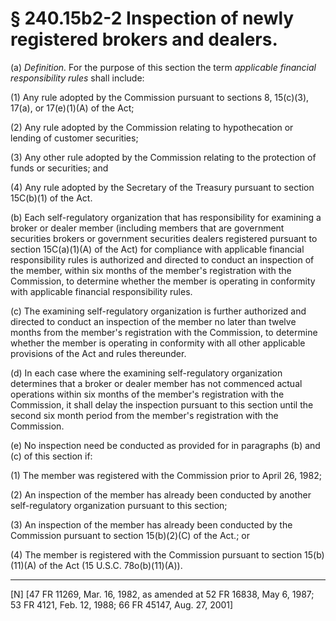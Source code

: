 # § 240.15b2-2   Inspection of newly registered brokers and dealers.

(a) *Definition.* For the purpose of this section the term *applicable financial responsibility rules* shall include:


(1) Any rule adopted by the Commission pursuant to sections 8, 15(c)(3), 17(a), or 17(e)(1)(A) of the Act;


(2) Any rule adopted by the Commission relating to hypothecation or lending of customer securities;


(3) Any other rule adopted by the Commission relating to the protection of funds or securities; and


(4) Any rule adopted by the Secretary of the Treasury pursuant to section 15C(b)(1) of the Act.


(b) Each self-regulatory organization that has responsibility for examining a broker or dealer member (including members that are government securities brokers or government securities dealers registered pursuant to section 15C(a)(1)(A) of the Act) for compliance with applicable financial responsibility rules is authorized and directed to conduct an inspection of the member, within six months of the member's registration with the Commission, to determine whether the member is operating in conformity with applicable financial responsibility rules.


(c) The examining self-regulatory organization is further authorized and directed to conduct an inspection of the member no later than twelve months from the member's registration with the Commission, to determine whether the member is operating in conformity with all other applicable provisions of the Act and rules thereunder.


(d) In each case where the examining self-regulatory organization determines that a broker or dealer member has not commenced actual operations within six months of the member's registration with the Commission, it shall delay the inspection pursuant to this section until the second six month period from the member's registration with the Commission.


(e) No inspection need be conducted as provided for in paragraphs (b) and (c) of this section if:


(1) The member was registered with the Commission prior to April 26, 1982; 


(2) An inspection of the member has already been conducted by another self-regulatory organization pursuant to this section; 


(3) An inspection of the member has already been conducted by the Commission pursuant to section 15(b)(2)(C) of the Act.; or


(4) The member is registered with the Commission pursuant to section 15(b)(11)(A) of the Act (15 U.S.C. 78o(b)(11)(A)).



---

[N] [47 FR 11269, Mar. 16, 1982, as amended at 52 FR 16838, May 6, 1987; 53 FR 4121, Feb. 12, 1988; 66 FR 45147, Aug. 27, 2001] 





